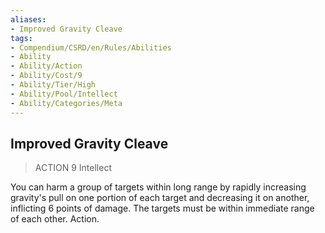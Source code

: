 ```yaml
---
aliases:
- Improved Gravity Cleave
tags:
- Compendium/CSRD/en/Rules/Abilities
- Ability
- Ability/Action
- Ability/Cost/9
- Ability/Tier/High
- Ability/Pool/Intellect
- Ability/Categories/Meta
---
```


  
## Improved Gravity Cleave  
>ACTION 9  Intellect  
  
You can harm a group of targets within long range by rapidly increasing gravity's pull on one portion of each target and decreasing it on another, inflicting 6 points of damage. The targets must be within immediate range of each other. Action.
